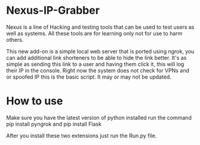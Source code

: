 # Nexus-IP-Grabber

Nexus is a line of Hacking and testing tools that can be used to test users as well as systems. All these tools are for learning only not for use to harm others.

This new add-on is a simple local web server that is ported using ngrok, you can add additional link shorteners to be able to hide the link better. It's as simple as sending this link to a user and having them click it, this will log their IP in the console. Right now the system does not check for VPNs and or spoofed IP this is the basic script. It may or may not be updated.

# How to use

Make sure you have the latest version of python installed
run the command pip install pyngrok and pip install Flask

After you install these two extensions just run the Run.py file.
